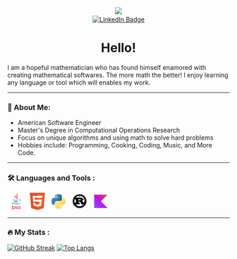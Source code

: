 <div id="header" align="center">
  <img src="https://media.giphy.com/media/g3ZlHx1iqhCOCcY3p2/giphy.gif" width="100"/>
  <div id="badges">
  <a href="https://www.linkedin.com/in/joel-t-monroe">
    <img src="https://img.shields.io/badge/LinkedIn-blue?style=for-the-badge&logo=linkedin&logoColor=white" alt="LinkedIn Badge"/>
  </a>
</div>
<h1> Hello! </h1>
</div>

I am a hopeful mathematician who has found himself enamored with creating mathematical softwares. The more math the better! I enjoy learning any language or tool which will enables my work.

---
### :penguin: About Me:
* American Software Engineer
* Master's Degree in Computational Operations Research
* Focus on unique algorithms and using math to solve hard problems
* Hobbies include: Programming, Cooking, Coding, Music, and More Code.

---

### :hammer_and_wrench: Languages and Tools :
<div>
  <img src="https://github.com/devicons/devicon/blob/master/icons/java/java-original-wordmark.svg" title="Java" alt="Java" width="40" height="40"/>&nbsp;
  <img src="https://github.com/devicons/devicon/blob/master/icons/html5/html5-original.svg" title="HTML5" alt="HTML" width="40" height="40"/>&nbsp;
  <img src="https://github.com/devicons/devicon/blob/master/icons/python/python-original.svg" title="Python" alt="Python" width="40" height="40"/>&nbsp;
  <img src="https://github.com/devicons/devicon/blob/master/icons/rust/rust-plain.svg" title="Rust" alt="Rust" width="40" height="40"/>&nbsp;
  <img src="https://github.com/devicons/devicon/blob/master/icons/kotlin/kotlin-original.svg" title="Kotlin" alt="Kotlin" width="40" height="40"/>&nbsp;

</div>

---

### :fire: My Stats :
[![GitHub Streak](http://github-readme-streak-stats.herokuapp.com?user=jtmonroe)](https://git.io/streak-stats)
[![Top Langs](https://github-readme-stats.vercel.app/api/top-langs/?username=jtmonroe&layout=compact)](https://github.com/anuraghazra/github-readme-stats)
